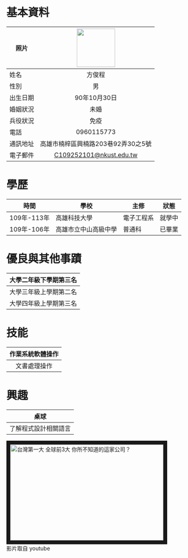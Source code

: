 # 基本資料 #
|      照片        |<img src="https://avatars.githubusercontent.com/u/22648375?v=4" width=100 height=100/>|
| ---------------- |:-----------------------------:|
| 姓名             | 方俊程                  |
| 性別             | 男                  |
| 出生日期         | 90年10月30日        |
| 婚姻狀況         | 未婚                |
| 兵役狀況         | 免疫               |
| 電話            | 0960115773          |
| 通訊地址         | 高雄市楠梓區興楠路203巷92弄30之5號 |
| 電子郵件         | C109252101@nkust.edu.tw          |

# 學歷 #

| 時間 | 學校 | 主修 | 狀態|
| ---------------- | ---------------- | ---------------- |:-----------------------------:|
| 109年-113年             | 高雄科技大學                  | 電子工程系 | 就學中 |
| 109年-106年             | 高雄市立中山高級中學  | 普通科 | 已畢業 |

# 優良與其他事蹟 #

| 大學二年級下學期第三名 |
|:-----------------------------:|
| 大學三年級上學期第二名 |
| 大學四年級上學期第三名 |

# 技能 #

| 作業系統軟體操作 |
|:-----------------------------:|
| 文書處理操作 |
# 興趣 #

| 桌球 |
|:-----------------------------:|
| 了解程式設計相關語言 |

<a href="https://youtu.be/ZqbjJa4UWBY" target="_blank"><img src="https://github.com/109252101/Course/assets/161834568/f565f2d4-cc90-4440-9efa-89a79d1376bf"
alt="台灣第一大 全球前3大 你所不知道的這家公司？" width="400" height="250" border="10" /></a>
<br>影片取自 youtube   
